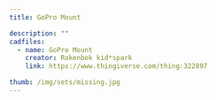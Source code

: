 ```yaml
---
title: GoPro Mount

description: ""
cadfiles:
  - name: GoPro Mount
    creator: Rokenbok kid*spark
    link: https://www.thingiverse.com/thing:322897

thumb: /img/sets/missing.jpg
---
```

